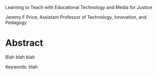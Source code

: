 Learning to Teach with Educational Technology and Media for Justice

Jeremy F Price, Assistant Professor of Technology, Innovation, and Pedagogy

Abstract
========

Blah blah blah

Keywords: blah
